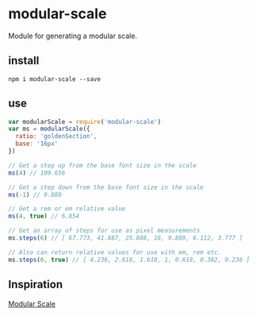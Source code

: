 modular-scale
=============

Module for generating a modular scale.


install
-------
`npm i modular-scale --save`

use
---

```js
var modularScale = require('modular-scale')
var ms = modularScale({
  ratio: 'goldenSection',
  base: '16px'
})

// Get a step up from the base font size in the scale
ms(4) // 109.656

// Get a step down from the base font size in the scale
ms(-1) // 9.889

// Get a rem or em relative value
ms(4, true) // 6.854

// Get an array of steps for use as pixel measurements
ms.steps(6) // [ 67.773, 41.887, 25.888, 16, 9.889, 6.112, 3.777 ]

// Also can return relative values for use with em, rem etc.
ms.steps(6, true) // [ 4.236, 2.618, 1.618, 1, 0.618, 0.382, 0.236 ]
```

Inspiration
-----------
[Modular Scale](http://www.modularscale.com)

